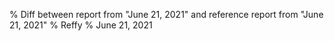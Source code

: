 % Diff between report from "June 21, 2021" and reference report from "June 21, 2021"
% Reffy
% June 21, 2021

